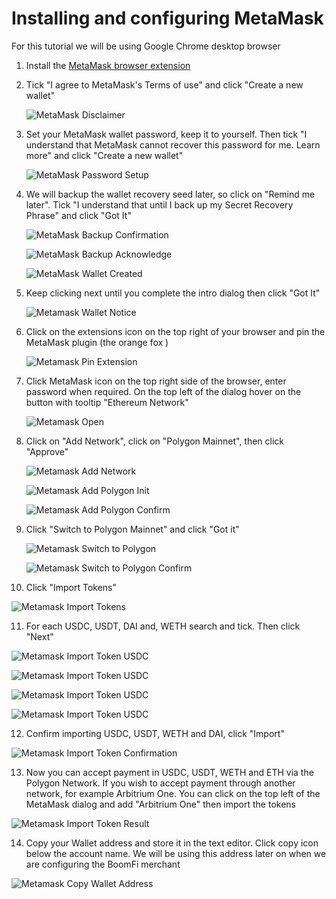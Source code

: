 # Installing and configuring MetaMask

For this tutorial we will be using Google Chrome desktop browser
1. Install the [MetaMask browser extension](https://chromewebstore.google.com/detail/metamask/nkbihfbeogaeaoehlefnkodbefgpgknn)
2. Tick "I agree to MetaMask's Terms of use" and click "Create a new wallet"
   
   ![MetaMask Disclaimer](images/metamask-01.png)

3. Set your MetaMask wallet password, keep it to yourself. Then tick "I understand that MetaMask cannot recover this password for me. Learn more" and click "Create a new wallet" 

   ![MetaMask Password Setup](images/metamask-02.png)

4. We will backup the wallet recovery seed later, so click on "Remind me later". Tick "I understand that until I back up my Secret Recovery Phrase" and click "Got It"

   ![MetaMask Backup Confirmation](images/metamask-03.png)

   ![MetaMask Backup Acknowledge](images/metamask-04.png)

   ![MetaMask Wallet Created](images/metamask-05.png)

5. Keep clicking next until you complete the intro dialog then click "Got It"

   ![Metamask Wallet Notice](images/metamask-06.png)

6. Click on the extensions icon on the top right of your browser and pin the MetaMask plugin (the orange fox )
 
   ![Metamask Pin Extension](images/metamask-07.png)

7. Click MetaMask icon on the top right side of the browser, enter password when required. On the top left of the dialog hover on the button with tooltip "Ethereum Network"
  
   ![Metamask Open](images/metamask-08.png)

8. Click on "Add Network", click on "Polygon Mainnet", then click "Approve"

   ![Metamask Add Network](images/metamask-09.png)

   ![Metamask Add Polygon Init](images/metamask-10.png)

   ![Metamask Add Polygon Confirm](images/metamask-11.png)

9. Click "Switch to Polygon Mainnet" and click "Got it"

   ![Metamask Switch to Polygon](images/metamask-12.png)

   ![Metamask Switch to Polygon Confirm](images/metamask-13.png)

10. Click "Import Tokens"

   ![Metamask Import Tokens](images/metamask-14.png)

11. For each USDC, USDT, DAI and, WETH search and tick. Then click "Next"

   ![Metamask Import Token USDC](images/metamask-15.png)

   ![Metamask Import Token USDC](images/metamask-16.png)

   ![Metamask Import Token USDC](images/metamask-17.png)

   ![Metamask Import Token USDC](images/metamask-18.png)

12. Confirm importing USDC, USDT, WETH and DAI, click "Import"

   ![Metamask Import Token Confirmation](images/metamask-19.png)

13. Now you can accept payment in USDC, USDT, WETH and ETH via the Polygon Network. If you wish to accept payment through another network, for example Arbitrium One. You can click on the top left of the MetaMask dialog and add "Arbitrium One" then import the tokens

   ![Metamask Import Token Result](images/metamask-20.png)

14. Copy your Wallet address and store it in the text editor. Click copy icon below the account name. We will be using this address later on when we are configuring the BoomFi merchant

   ![Metamask Copy Wallet Address](images/metamask-21.png)
